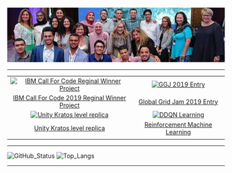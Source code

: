 
<p align="center">
<img  src="https://github.com/AmrAymanKhalil505/AmrAymanKhalil505/blob/main/1583268861251.jpeg" alt="IBM Call For Code Reginal Winner Project" />
</p>

---


  |||
  |:---:|:---:|
  <a href="https://github.com/mohamedazab/cfc-smart-irrigation"><img  src="https://media.giphy.com/media/veNYydVkae95U84yvF/giphy.gif" alt="IBM Call For Code Reginal Winner Project" /></a>|<a href="https://github.com/AmrAymanKhalil505/BonFire"><img src="https://media.giphy.com/media/K21SEhKYHpyMARPqLV/giphy.gif" alt="GGJ 2019 Entry" /></a>
  | <a href="https://github.com/mohamedazab/cfc-smart-irrigation">IBM Call For Code 2019 Reginal Winner Project</a>| <a href="https://github.com/mohamedazab/cfc-smart-irrigation">Global Grid Jam 2019 Entry</a>|
  |<a href="https://github.com/AmrAymanKhalil505/Unity-Kratos-Final-Project"><img src="https://media.giphy.com/media/BaD2wBP4PH8POkAraB/giphy.gif" alt="Unity Kratos level replica" /></a>|<a href="https://github.com/AmrAymanKhalil505/CarSimulation"><img src="https://media.giphy.com/media/XteZyHqKuNtWp0O21w/giphy.gif" alt="DDQN Learning" /></a>|
  |<a href="https://github.com/AmrAymanKhalil505/Unity-Kratos-Final-Project">Unity Kratos level replica</a>|<a href="https://github.com/AmrAymanKhalil505/CarSimulation">Reinforcement Machine Learning</a>|
  |||

  


---

<p align="center">
  
![GitHub_Status](https://github-readme-stats.vercel.app/api?username=AmrAymanKhalil505&theme=dark&show_icons=true)
![Top_Langs](https://github-readme-stats.vercel.app/api/top-langs/?username=AmrAymanKhalil505&langs_count=8&theme=dark&layout=compact&hide=Mathematica,Assembly)
</p>

---

<!--
**AmrAymanKhalil505/AmrAymanKhalil505** is a ✨ _special_ ✨ repository because its `README.md` (this file) appears on your GitHub profile.

Here are some ideas to get you started:

- 🔭 I’m currently working on ...
- 🌱 I’m currently learning ...
- 👯 I’m looking to collaborate on ...
- 🤔 I’m looking for help with ...
- 💬 Ask me about ...
- 📫 How to reach me: ...
- 😄 Pronouns: ...
- ⚡ Fun fact: ...
-->

